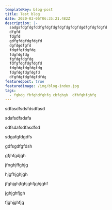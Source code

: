 ```yaml
---
templateKey: blog-post
title: Test blog
date: 2020-03-06T06:35:21.482Z
description: |-
  sadgsfdgfdgfddfgfdgfdgfdgfdgfdgfdgdfgfdgfdgfd
  dfgfd
  fdgfd
  gdfgfdgfdgfdgfd
  dgfdgdfgfd
  fdgdfgfdgfdg
  fdgfdgfdg
  fgfdgfdgfdg
  fdfgfdgfdgfdgfd
  fdgfdgfdgfdgfdg
  fdgfdgfdgfdgfd
  dfgfdgfdgfdgfdfdg
featuredpost: true
featuredimage: /img/blog-index.jpg
tags:
  - fghdg fhfghdfghfg cbfghgh  dfhfghfghfg
---
```

sdfasdfsdsfdsdfasd

sdafsdfsdafa

sdfsdafsdfasdfsd

sdgafgfdgdfs

gdfsgdfgfdsh

gfjhfgdjgh

jfnghjffghjg

hjgfhjghjgh

jfghjghjfghjghfjghjghf

jghjghfjgh

fjghjghfjg